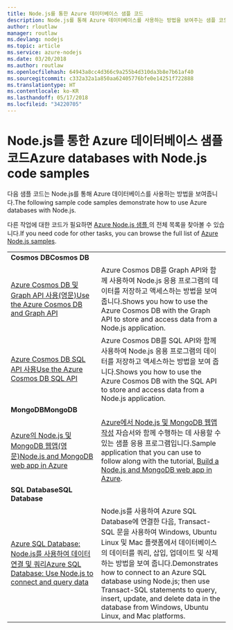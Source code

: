 ```yaml
---
title: Node.js를 통한 Azure 데이터베이스 샘플 코드
description: Node.js를 통해 Azure 데이터베이스를 사용하는 방법을 보여주는 샘플 코드입니다.
author: rloutlaw
manager: routlaw
ms.devlang: nodejs
ms.topic: article
ms.service: azure-nodejs
ms.date: 03/20/2018
ms.author: routlaw
ms.openlocfilehash: 64943a8cc4d366c9a255b4d310da3b8e7b61af40
ms.sourcegitcommit: c332a32a1a850aa62405776bfe0e14251f722888
ms.translationtype: HT
ms.contentlocale: ko-KR
ms.lasthandoff: 05/17/2018
ms.locfileid: "34220705"
---
```

# <a name="azure-databases-with-nodejs-code-samples"></a><span data-ttu-id="b1750-103">Node.js를 통한 Azure 데이터베이스 샘플 코드</span><span class="sxs-lookup"><span data-stu-id="b1750-103">Azure databases with Node.js code samples</span></span>

<span data-ttu-id="b1750-104">다음 샘플 코드는 Node.js를 통해 Azure 데이터베이스를 사용하는 방법을 보여줍니다.</span><span class="sxs-lookup"><span data-stu-id="b1750-104">The following sample code samples demonstrate how to use Azure databases with Node.js.</span></span>

<span data-ttu-id="b1750-105">다른 작업에 대한 코드가 필요하면 [Azure Node.js 샘플 ](https://azure.microsoft.com/resources/samples/?term=nodejs)의 전체 목록을 찾아볼 수 있습니다.</span><span class="sxs-lookup"><span data-stu-id="b1750-105">If you need code for other tasks, you can browse the full list of [Azure Node.js samples](https://azure.microsoft.com/resources/samples/?term=nodejs).</span></span>

| | |
|---|---|
| <span data-ttu-id="b1750-106">**Cosmos DB**</span><span class="sxs-lookup"><span data-stu-id="b1750-106">**Cosmos DB**</span></span> ||
| [<span data-ttu-id="b1750-107">Azure Cosmos DB 및 Graph API 사용(영문)</span><span class="sxs-lookup"><span data-stu-id="b1750-107">Use the Azure Cosmos DB and Graph API</span></span>](https://azure.microsoft.com/resources/samples/azure-cosmos-db-graph-nodejs-getting-started/) | <span data-ttu-id="b1750-108">Azure Cosmos DB를 Graph API와 함께 사용하여 Node.js 응용 프로그램의 데이터를 저장하고 액세스하는 방법을 보여 줍니다.</span><span class="sxs-lookup"><span data-stu-id="b1750-108">Shows you how to use the Azure Cosmos DB with the Graph API to store and access data from a Node.js application.</span></span> |
| [<span data-ttu-id="b1750-109">Azure Cosmos DB SQL API 사용</span><span class="sxs-lookup"><span data-stu-id="b1750-109">Use the Azure Cosmos DB SQL API</span></span>](https://azure.microsoft.com/resources/samples/azure-cosmos-db-documentdb-nodejs-getting-started/) | <span data-ttu-id="b1750-110">Azure Cosmos DB를 SQL API와 함께 사용하여 Node.js 응용 프로그램의 데이터를 저장하고 액세스하는 방법을 보여 줍니다.</span><span class="sxs-lookup"><span data-stu-id="b1750-110">Shows you how to use the Azure Cosmos DB with the SQL API to store and access data from a Node.js application.</span></span> |
| <span data-ttu-id="b1750-111">**MongoDB**</span><span class="sxs-lookup"><span data-stu-id="b1750-111">**MongoDB**</span></span> ||
| [<span data-ttu-id="b1750-112">Azure의 Node.js 및 MongoDB 웹앱(영문)</span><span class="sxs-lookup"><span data-stu-id="b1750-112">Node.js and MongoDB web app in Azure</span></span>](https://azure.microsoft.com/resources/samples/meanjs/) | <span data-ttu-id="b1750-113">[Azure에서 Node.js 및 MongoDB 웹앱 작성](http://docs.microsoft.com/azure/app-service-web/app-service-web-tutorial-nodejs-mongodb-app?toc=/azure/node/toc.json&bc=/azure/node/toc.json) 자습서와 함께 수행하는 데 사용할 수 있는 샘플 응용 프로그램입니다.</span><span class="sxs-lookup"><span data-stu-id="b1750-113">Sample application that you can use to follow along with the tutorial, [Build a Node.js and MongoDB web app in Azure](http://docs.microsoft.com/azure/app-service-web/app-service-web-tutorial-nodejs-mongodb-app?toc=/azure/node/toc.json&bc=/azure/node/toc.json).</span></span> |
| <span data-ttu-id="b1750-114">**SQL Database**</span><span class="sxs-lookup"><span data-stu-id="b1750-114">**SQL Database**</span></span> ||
| [<span data-ttu-id="b1750-115">Azure SQL Database: Node.js를 사용하여 데이터 연결 및 쿼리</span><span class="sxs-lookup"><span data-stu-id="b1750-115">Azure SQL Database: Use Node.js to connect and query data</span></span>](https://docs.microsoft.com/azure/sql-database/sql-database-connect-query-nodejs) | <span data-ttu-id="b1750-116">Node.js를 사용하여 Azure SQL Database에 연결한 다음, Transact-SQL 문을 사용하여 Windows, Ubuntu Linux 및 Mac 플랫폼에서 데이터베이스의 데이터를 쿼리, 삽입, 업데이트 및 삭제하는 방법을 보여 줍니다.</span><span class="sxs-lookup"><span data-stu-id="b1750-116">Demonstrates how to connect to an Azure SQL database using Node.js; then use Transact-SQL statements to query, insert, update, and delete data in the database from Windows, Ubuntu Linux, and Mac platforms.</span></span> |
